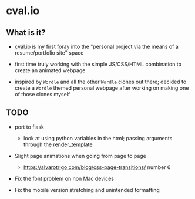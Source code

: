 # cval.io

## What is it?

- [cval.io](https://cval.io) is my first foray into the "personal project via the means of a resume/portfolio site" space

- first time truly working with the simple JS/CSS/HTML combination to create an animated webpage

- inspired by `Wordle` and all the other `Wordle` clones out there; decided to create a `Wordle` themed personal webpage after working on making one of those clones myself

## TODO

- port to flask
  - look at using python variables in the html; passing arguments through the render_template

- Slight page animations when going from page to page
  - <https://alvarotrigo.com/blog/css-page-transitions/> number 6

- Fix the font problem on non Mac devices

- Fix the mobile version stretching and unintended formatting
